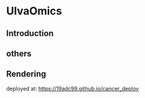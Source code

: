 # UlvaOmics


## Introduction



## others



## Rendering

deployed at: https://19adc99.github.io/cancer_deploy



